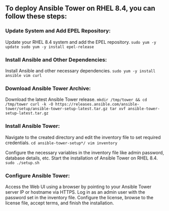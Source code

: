 ## To deploy Ansible Tower on RHEL 8.4, you can follow these steps:

### Update System and Add EPEL Repository:
Update your RHEL 8.4 system and add the EPEL repository.
`
sudo yum -y update
sudo yum -y install epel-release
`

### Install Ansible and Other Dependencies:
Install Ansible and other necessary dependencies.
`
sudo yum -y install ansible vim curl
`

### Download Ansible Tower Archive:
Download the latest Ansible Tower release.
`
mkdir /tmp/tower && cd /tmp/tower
curl -k -O https://releases.ansible.com/ansible-tower/setup/ansible-tower-setup-latest.tar.gz
tar xvf ansible-tower-setup-latest.tar.gz
`

### Install Ansible Tower:
Navigate to the created directory and edit the inventory file to set required credentials.
`
cd ansible-tower-setup*/
vim inventory
`

Configure the necessary variables in the inventory file like admin password, database details, etc.
Start the installation of Ansible Tower on RHEL 8.4.
`
sudo ./setup.sh
`

### Configure Ansible Tower:
Access the Web UI using a browser by pointing to your Ansible Tower server IP or hostname via HTTPS.
Log in as an admin user with the password set in the inventory file.
Configure the license, browse to the license file, accept terms, and finish the installation.